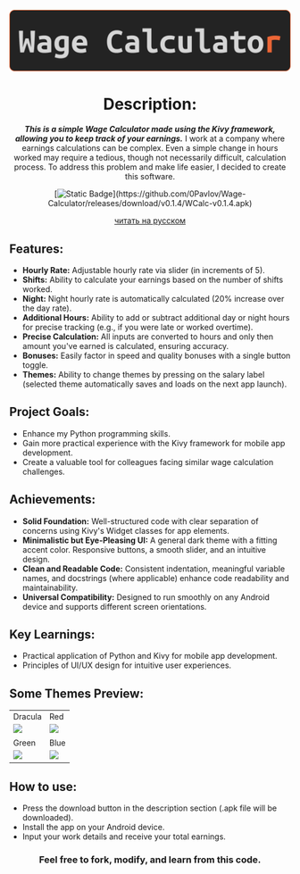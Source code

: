 <div align="center">

![banner](https://github.com/0Pavlov/Wage-Calculator/blob/master/sources/assets/banner.png)

# Description:

***This is a simple Wage Calculator made using the Kivy framework, allowing you to keep track of your earnings.***
I work at a company where earnings calculations can be complex. Even a simple change in hours worked may require a tedious, though not necessarily difficult, calculation process. To address this problem and make life easier, I decided to create this software.

[![Static Badge](https://img.shields.io/badge/DOWNLOAD-APK%20v0.1.4-white?style=for-the-badge&logo=android&logoColor=white&logoSize=auto&labelColor=black&link=**https://github.com/0Pavlov/Wage-Calculator/releases/download/v0.1.4/WCalc-v0.1.4.apk**)](https://github.com/0Pavlov/Wage-Calculator/releases/download/v0.1.4/WCalc-v0.1.4.apk)

[читать на русском](https://github.com/0Pavlov/Wage-Calculator/blob/master/README.ru.md)

</div> 

## Features:

  - **Hourly Rate:** Adjustable hourly rate via slider (in increments of 5).
  - **Shifts:** Ability to calculate your earnings based on the number of shifts worked.
  - **Night:** Night hourly rate is automatically calculated (20% increase over the day rate).
  - **Additional Hours:** Ability to add or subtract additional day or night hours for precise tracking (e.g., if you were late or worked overtime).
  - **Precise Calculation:** All inputs are converted to hours and only then amount you've earned is calculated, ensuring accuracy.
  - **Bonuses:** Easily factor in speed and quality bonuses with a single button toggle.
  - **Themes:** Ability to change themes by pressing on the salary label (selected theme automatically saves and loads on the next app launch).

## Project Goals:

  - Enhance my Python programming skills.
  - Gain more practical experience with the Kivy framework for mobile app development.
  - Create a valuable tool for colleagues facing similar wage calculation challenges.

## Achievements:

  - **Solid Foundation:** Well-structured code with clear separation of concerns using Kivy's Widget classes for app elements.
  - **Minimalistic but Eye-Pleasing UI:** A general dark theme with a fitting accent color. Responsive buttons, a smooth slider, and an intuitive design.
  - **Clean and Readable Code:** Consistent indentation, meaningful variable names, and docstrings (where applicable) enhance code readability and maintainability.
  - **Universal Compatibility:** Designed to run smoothly on any Android device and supports different screen orientations.

## Key Learnings:

  - Practical application of Python and Kivy for mobile app development.
  - Principles of UI/UX design for intuitive user experiences.

## Some Themes Preview:
<div align="center"><table><tr><td>Dracula</td><td>Red</td></tr><tr><td>
<img src="https://github.com/0Pavlov/Wage-Calculator/blob/master/sources/assets/theme_dracula.png"/></td><td>
<img src="https://github.com/0Pavlov/Wage-Calculator/blob/master/sources/assets/theme_red.png"/></td></tr>
<tr><td>Green</td><td>Blue</td></tr><tr><td>
<img src="https://github.com/0Pavlov/Wage-Calculator/blob/master/sources/assets/theme_green.png"/></td><td>
<img src="https://github.com/0Pavlov/Wage-Calculator/blob/master/sources/assets/theme_blue.png"/></td></tr>
</table></div>

## How to use:

  - Press the download button in the description section (.apk file will be downloaded).
  - Install the app on your Android device.
  - Input your work details and receive your total earnings.

<div align="center">

###  **Feel free to fork, modify, and learn from this code.**

</div> 
